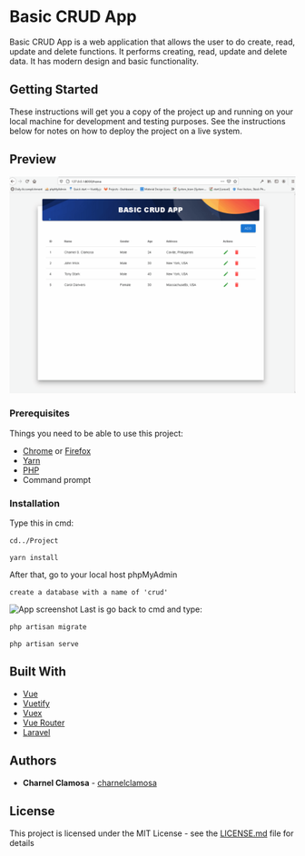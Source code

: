 # Basic CRUD App

Basic CRUD App is a web application that allows the user to do create, read, update and delete functions. It performs creating, read, update and delete data. It has modern design and basic functionality.

## Getting Started

These instructions will get you a copy of the project up and running on your local machine for development and testing purposes. See the instructions below for notes on how to deploy the project on a live system.

## Preview
![App gif](gif/crud.gif)

### Prerequisites

Things you need to be able to use this project:
* [Chrome](https://www.google.com/intl/en_ph/chrome/) or [Firefox](https://www.mozilla.org/en-US/firefox/new/)
* [Yarn](https://classic.yarnpkg.com/en/docs/install/#windows-stable)
* [PHP](https://www.php.net/)
* Command prompt
### Installation
Type this in cmd:
```
cd../Project
```
```
yarn install
```
After that, go to your local host phpMyAdmin
```
create a database with a name of 'crud'
```
![App screenshot](https://i.imgur.com/Am7Aqj2.png)
Last is go back to cmd and type:
```
php artisan migrate
```
```
php artisan serve
```
## Built With
* [Vue](https://vuejs.org/)
* [Vuetify](https://vuetifyjs.com/en/)
* [Vuex](https://vuex.vuejs.org/)
* [Vue Router](https://router.vuejs.org/)
* [Laravel](https://laravel.com/)
## Authors
* **Charnel Clamosa** - [charnelclamosa](https://github.com/charnelclamosa)
## License
This project is licensed under the MIT License - see the [LICENSE.md](LICENSE.md) file for details